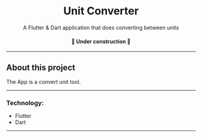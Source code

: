 <h1 align="center">Unit Converter</h1>

<p align="center">A Flutter & Dart application that does converting between units</p>

<h4 align="center"> 
	🚧  Under construction  🚧
</h4>

---

## About this project

The App is a convert unit tool.

---

### Technology:
- Flutter
- Dart

---